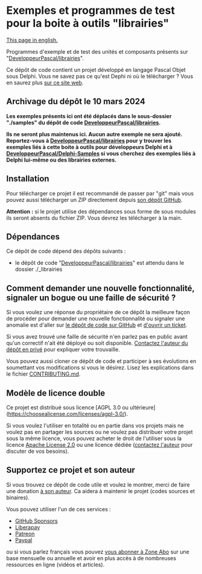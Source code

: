 # Exemples et programmes de test pour la boite à outils "librairies"

[This page in english.](README.md)

Programmes d'exemple et de test des unités et composants présents sur "[DeveloppeurPascal/librairies](https://github.com/DeveloppeurPascal/librairies)".

Ce dépôt de code contient un projet développé en langage Pascal Objet sous Delphi. Vous ne savez pas ce qu'est Dephi ni où le télécharger ? Vous en saurez plus [sur ce site web](https://delphi-resources.developpeur-pascal.fr/).

## Archivage du dépôt le 10 mars 2024

**Les exemples présents ici ont été déplacés dans le sous-dossier "./samples" du dépôt de code [DeveloppeurPascal/librairies](https://github.com/DeveloppeurPascal/librairies).**

**Ils ne seront plus maintenus ici. Aucun autre exemple ne sera ajouté. Reportez-vous à [DeveloppeurPascal/librairies](https://github.com/DeveloppeurPascal/librairies) pour y trouver les exemples liés à cette boite à outils pour développeurs Delphi et à [DeveloppeurPascal/Delphi-Samples](https://github.com/DeveloppeurPascal/Delphi-Samples) si vous cherchez des exemples liés à Delphi lui-même ou des librairies externes.**

## Installation

Pour télécharger ce projet il est recommandé de passer par "git" mais vous pouvez aussi télécharger un ZIP directement depuis [son dépôt GitHub](https://github.com/DeveloppeurPascal/librairies-samples-and-tests).

**Attention :** si le projet utilise des dépendances sous forme de sous modules ils seront absents du fichier ZIP. Vous devrez les télécharger à la main.

## Dépendances

Ce dépôt de code dépend des dépôts suivants :

* le dépôt de code "[DeveloppeurPascal/librairies](https://github.com/DeveloppeurPascal/librairies)" est attendu dans le dossier ./_librairies

## Comment demander une nouvelle fonctionnalité, signaler un bogue ou une faille de sécurité ?

Si vous voulez une réponse du propriétaire de ce dépôt la meilleure façon de procéder pour demander une nouvelle fonctionnalité ou signaler une anomalie est d'aller sur [le dépôt de code sur GitHub](https://github.com/DeveloppeurPascal/librairies-samples-and-tests) et [d'ouvrir un ticket](https://github.com/DeveloppeurPascal/librairies-samples-and-tests/issues).

Si vous avez trouvé une faille de sécurité n'en parlez pas en public avant qu'un correctif n'ait été déployé ou soit disponible. [Contactez l'auteur du dépôt en privé](https://developpeur-pascal.fr/nous-contacter.php) pour expliquer votre trouvaille.

Vous pouvez aussi cloner ce dépôt de code et participer à ses évolutions en soumettant vos modifications si vous le désirez. Lisez les explications dans le fichier [CONTRIBUTING.md](CONTRIBUTING.md).

## Modèle de licence double

Ce projet est distribué sous licence [AGPL 3.0 ou ultérieure] (https://choosealicense.com/licenses/agpl-3.0/).

Si vous voulez l'utiliser en totalité ou en partie dans vos projets mais ne voulez pas en partager les sources ou ne voulez pas distribuer votre projet sous la même licence, vous pouvez acheter le droit de l'utiliser sous la licence [Apache License 2.0](https://choosealicense.com/licenses/apache-2.0/) ou une licence dédiée ([contactez l'auteur](https://developpeur-pascal.fr/nous-contacter.php) pour discuter de vos besoins).

## Supportez ce projet et son auteur

Si vous trouvez ce dépôt de code utile et voulez le montrer, merci de faire une donation [à son auteur](https://github.com/DeveloppeurPascal). Ca aidera à maintenir le projet (codes sources et binaires).

Vous pouvez utiliser l'un de ces services :

* [GitHub Sponsors](https://github.com/sponsors/DeveloppeurPascal)
* [Liberapay](https://liberapay.com/PatrickPremartin)
* [Patreon](https://www.patreon.com/patrickpremartin)
* [Paypal](https://www.paypal.com/paypalme/patrickpremartin)

ou si vous parlez français vous pouvez [vous abonner à Zone Abo](https://zone-abo.fr/nos-abonnements.php) sur une base mensuelle ou annuelle et avoir en plus accès à de nombreuses ressources en ligne (vidéos et articles).

